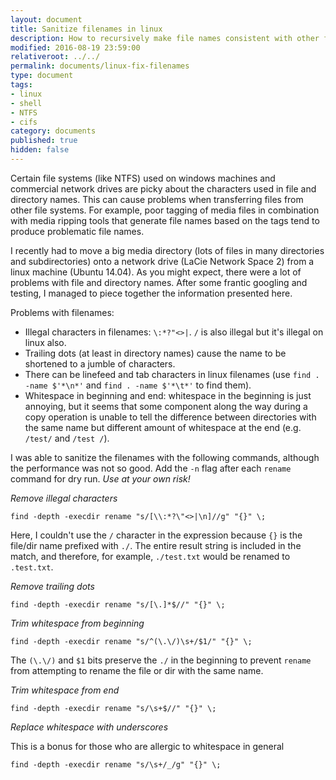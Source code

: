 ```yaml
---
layout: document
title: Sanitize filenames in linux
description: How to recursively make file names consistent with other file systems
modified: 2016-08-19 23:59:00
relativeroot: ../../
permalink: documents/linux-fix-filenames
type: document
tags:
- linux
- shell
- NTFS
- cifs
category: documents
published: true
hidden: false
---
```


Certain file systems (like NTFS) used on windows machines and commercial network drives are picky about the characters used in file and directory names.
This can cause problems when transferring files from other file systems.
For example, poor tagging of media files in combination with media ripping tools that generate file names based on the tags tend to produce problematic file names.

I recently had to move a big media directory (lots of files in many directories and subdirectories) onto a network drive (LaCie Network Space 2) from a linux machine (Ubuntu 14.04).
As you might expect, there were a lot of problems with file and directory names.
After some frantic googling and testing, I managed to piece together the information presented here.

Problems with filenames:

- Illegal characters in filenames: `\:*?"<>|`. `/` is also illegal but it's illegal on linux also.
- Trailing dots (at least in directory names) cause the name to be shortened to a jumble of characters.
- There can be linefeed and tab characters in linux filenames (use `find . -name $'*\n*'` and `find . -name $'*\t*'` to find them).
- Whitespace in beginning and end: whitespace in the beginning is just annoying, but it seems that some component along the way during a copy operation is unable to tell the difference between directories with the same name but different amount of whitespace at the end (e.g. `/test/` and `/test /`).

I was able to sanitize the filenames with the following commands, although the performance was not so good.
Add the `-n` flag after each `rename` command for dry run. *Use at your own risk!*

*Remove illegal characters*

`find -depth -execdir rename "s/[\\:*?\"<>|\n]//g" "{}" \;`

Here, I couldn't use the `/` character in the expression because `{}` is the file/dir name prefixed with `./`. The entire result string is included in the match, and therefore, for example, `./test.txt` would be renamed to `.test.txt`.

*Remove trailing dots*

`find -depth -execdir rename "s/[\.]*$//" "{}" \;`

*Trim whitespace from beginning*

`find -depth -execdir rename "s/^(\.\/)\s+/$1/" "{}" \;`

The `(\.\/)` and `$1` bits preserve the `./` in the beginning to prevent `rename` from attempting to rename the file or dir with the same name.

*Trim whitespace from end*

`find -depth -execdir rename "s/\s+$//" "{}" \;`

*Replace whitespace with underscores*

This is a bonus for those who are allergic to whitespace in general

`find -depth -execdir rename "s/\s+/_/g" "{}" \;`
